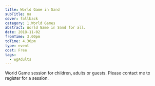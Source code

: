 ```yaml
---
title: World Game in Sand
subTitle: na
cover: fallback
category: 1.World Games
abstract: World Game in Sand for all.
date: 2018-11-02
fromTime: 3.00pm
toTime: 4.30pm
type: event
cost: Free
tags:
  - wgAdults
---
```


World Game session for children, adults or guests. Please contact me to register for a session.

